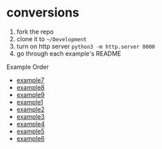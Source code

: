 # conversions

1. fork the repo
2. clone it to `~/Development`
3. turn on http server `python3 -m http.server 8000`
4. go through each example's README

Example Order

- [example7](./example7/index.html)
- [example8](./example8/index.html)
- [example9](./example9/index.html)
- [example1](./example1/index.html)
- [example2](./example2/index.html)
- [example3](./example3/index.html)
- [example4](./example4/index.html)
- [example5](./example5/index.html)
- [example6](./example6/index.html)
